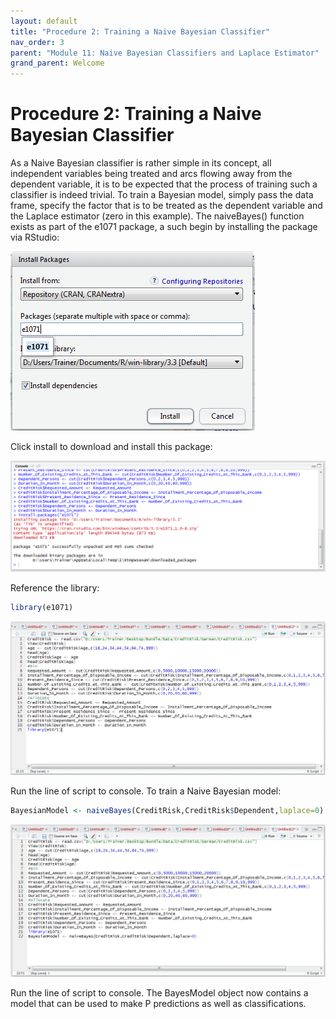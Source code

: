 ```yaml
---
layout: default
title: "Procedure 2: Training a Naive Bayesian Classifier"
nav_order: 3
parent: "Module 11: Naive Bayesian Classifiers and Laplace Estimator"
grand_parent: Welcome
---
```


# Procedure 2: Training a Naive Bayesian Classifier

As a Naive Bayesian classifier is rather simple in its concept, all independent variables being treated and arcs flowing away from the dependent variable, it is to be expected that the process of training such a classifier is indeed trivial.  To train a Bayesian model, simply pass the data frame, specify the factor that is to be treated as the dependent variable and the Laplace estimator (zero in this example).  The naiveBayes() function exists as part of the e1071 package,  a such begin by installing the package via RStudio:

![img.png](img.png)

Click install to download and install this package:

![img_1.png](img_1.png)

Reference the library:

``` r
library(e1071)
```

![img_2.png](img_2.png)

Run the line of script to console. To train a Naive Bayesian model:

``` r
BayesianModel <- naiveBayes(CreditRisk,CreditRisk$Dependent,laplace=0)
```

![img_3.png](img_3.png)

Run the line of script to console. The BayesModel object now contains a model that can be used to make P predictions as well as classifications.
